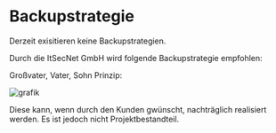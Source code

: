 # Backupstrategie

Derzeit exisitieren keine Backupstrategien.

Durch die ItSecNet GmbH wird folgende Backupstrategie empfohlen:

Großvater, Vater, Sohn Prinzip:

![grafik](https://user-images.githubusercontent.com/44226321/211316722-ef0a0d1b-0f71-4f0f-b0e3-3d79e2df1561.png)


Diese kann, wenn durch den Kunden gwünscht, nachträglich realisiert werden. 
Es ist jedoch nicht Projektbestandteil.

